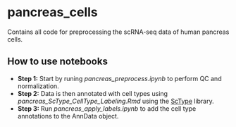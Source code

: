 # pancreas_cells
Contains all code for preprocessing the scRNA-seq data of human pancreas cells.

## How to use notebooks
- **Step 1:** Start by runing *pancreas_preprocess.ipynb* to perform QC and normalization.
- **Step 2:** Data is then annotated with cell types using *pancreas_ScType_CellType_Labeling.Rmd* using the [ScType](https://github.com/IanevskiAleksandr/sc-type/tree/master) library.
- **Step 3:** Run *pancreas_apply_labels.ipynb* to add the cell type annotations to the AnnData object.